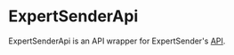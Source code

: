 # ExpertSenderApi

ExpertSenderApi is an API wrapper for ExpertSender's [API](https://sites.google.com/a/expertsender.com/api-documentation-russian).